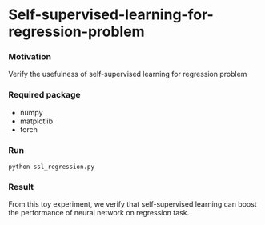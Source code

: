 # Self-supervised-learning-for-regression-problem

### Motivation
Verify the usefulness of self-supervised learning for regression problem

### Required package
- numpy
- matplotlib
- torch

### Run
```
python ssl_regression.py
```

### Result
From this toy experiment, we verify that self-supervised learning can boost the performance of neural network on regression task.

